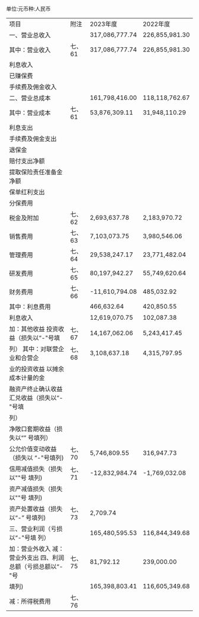 单位:元币种:人民币  


<html><body><table><tr><td>项目</td><td>附注</td><td>2023年度</td><td>2022年度</td></tr><tr><td>一、营业总收入</td><td></td><td>317,086,777.74</td><td>226,855,981.30</td></tr><tr><td>其中：营业收入</td><td>七、61</td><td>317,086,777.74</td><td>226,855,981.30</td></tr><tr><td>利息收入</td><td></td><td></td><td></td></tr><tr><td>已赚保费</td><td></td><td></td><td></td></tr><tr><td>手续费及佣金收入</td><td></td><td></td><td></td></tr><tr><td>二、营业总成本</td><td></td><td>161,798,416.00</td><td>118,118,762.67</td></tr><tr><td>其中：营业成本</td><td>七、61</td><td>53,876,309.11</td><td>31,948,110.29</td></tr><tr><td>利息支出</td><td></td><td></td><td></td></tr><tr><td>手续费及佣金支出</td><td></td><td></td><td></td></tr><tr><td>退保金</td><td></td><td></td><td></td></tr><tr><td>赔付支出净额</td><td></td><td></td><td></td></tr><tr><td>提取保险责任准备金净额</td><td></td><td></td><td></td></tr><tr><td>保单红利支出</td><td></td><td></td><td></td></tr><tr><td>分保费用</td><td></td><td></td><td></td></tr><tr><td>税金及附加</td><td>七、62</td><td>2,693,637.78</td><td>2,183,970.72</td></tr><tr><td>销售费用</td><td>七、63</td><td>7,103,073.75</td><td>3,980,546.06</td></tr><tr><td>管理费用</td><td>七、64</td><td>29,538,247.17</td><td>23,771,482.04</td></tr><tr><td>研发费用</td><td>七、65</td><td>80,197,942.27</td><td>55,749,620.64</td></tr><tr><td>财务费用</td><td>七、66</td><td>-11,610,794.08</td><td>485,032.92</td></tr><tr><td>其中：利息费用</td><td></td><td>466,632.64</td><td>420,850.55</td></tr><tr><td>利息收入</td><td></td><td>12,619,070.75</td><td>102,087.38</td></tr><tr><td>加：其他收益 投资收益（损失以“-"号填</td><td>七、67</td><td>14,167,062.06</td><td>5,243,417.45</td></tr><tr><td>列） 其中：对联营企业和合营企</td><td>七、68</td><td>3,108,637.18</td><td>4,315,797.95</td></tr><tr><td>业的投资收益 以摊余成本计量的金</td><td></td><td></td><td></td></tr><tr><td>融资产终止确认收益 汇兑收益（损失以“-"号填</td><td></td><td></td><td></td></tr><tr><td>列）</td><td></td><td></td><td></td></tr><tr><td>净敞口套期收益（损失以“” 号填列）</td><td></td><td></td><td></td></tr><tr><td>公允价值变动收益（损失以 “-"号填列)</td><td>七、70</td><td>5,746,809.55</td><td>316,947.73</td></tr><tr><td>信用减值损失（损失以""号 填列)</td><td>七、71</td><td>-12,832,984.74</td><td>-1,769,032.08</td></tr><tr><td>资产减值损失（损失以""号 填列)</td><td></td><td></td><td></td></tr><tr><td>资产处置收益（损失以“-” 号填列)</td><td>七、73</td><td>2,709.74</td><td></td></tr><tr><td>三、营业利润（亏损以“-"号填 列）</td><td></td><td>165,480,595.53</td><td>116,844,349.68</td></tr><tr><td>加：营业外收入 减：营业外支出 四、利润总额（亏损总额以“-"号</td><td>七、75</td><td>81,792.12</td><td>239,000.00</td></tr><tr><td>填列)</td><td></td><td>165,398,803.41</td><td>116,605,349.68</td></tr><tr><td>减：所得税费用</td><td>七、76</td><td></td><td></td></tr></table></body></html>  
